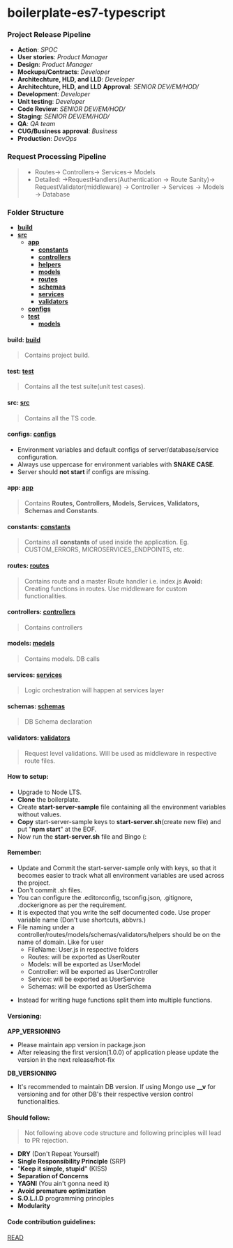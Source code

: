 # boilerplate-es7-typescript

### Project Release Pipeline
- **Action**: *SPOC*
- **User stories**: *Product Manager*
- **Design**: *Product Manager*
- **Mockups/Contracts**: *Developer*
- **Architechture, HLD, and LLD**: *Developer*
- **Architechture, HLD, and LLD Approval**: *SENIOR DEV/EM/HOD/*
- **Development**: *Developer*
- **Unit testing**: *Developer*
- **Code Review**: *SENIOR DEV/EM/HOD/*
- **Staging**: *SENIOR DEV/EM/HOD/*
- **QA**: *QA team*
- **CUG/Business approval**: *Business*
- **Production**: *DevOps*

### Request Processing Pipeline
> - Routes-> Controllers-> Services-> Models
> - Detailed: ->RequestHandlers(Authentication -> Route Sanity)-> RequestValidator(middleware)
            -> Controller -> Services -> Models -> Database

### Folder Structure

- [**build**](packages/server/build)
- [**src**](packages/server/src)
    - [**app**](packages/server/src/app)
        - [**constants**](packages/server/src/app/constants)
        - [**controllers**](packages/server/src/app/controllers)
        - [**helpers**](packages/server/src/app/helpers)
        - [**models**](packages/server/src/app/models)
        - [**routes**](packages/server/src/app/routes)
        - [**schemas**](packages/server/src/app/schemas)
        - [**services**](packages/server/src/app/services)
        - [**validators**](packages/server/src/app/validators)
    - [**configs**](packages/server/src/configs)
    - [**test**](packages/server/src/test)
        - [**models**](packages/server/src/test/models)

#### build: [**build**](packages/server/build)
> Contains project build.

#### test: [**test**](packages/server/src/test)
> Contains all the test suite(unit test cases).

#### src: [**src**](packages/server/src)
> Contains all the TS code.

#### configs: [**configs**](packages/server/src/configs)
>
- Environment variables and default configs of server/database/service configuration.
- Always use uppercase for environment variables with **SNAKE CASE**.
- Server should **not start** if configs are missing.

#### app: [**app**](packages/server/src/app)
>Contains **Routes, Controllers, Models, Services, Validators, Schemas and Constants**.

#### constants: [**constants**](packages/server/src/app/constants)
> Contains all **constants** of used inside the application. Eg. CUSTOM_ERRORS, MICROSERVICES_ENDPOINTS, etc.

#### routes: [**routes**](packages/server/src/app/routes)
> Contains route and a master Route handler i.e. index.js
**Avoid:** Creating functions in routes. Use middleware for custom functionalities.

#### controllers: [**controllers**](packages/server/src/app/controllers)
> Contains controllers

#### models: [**models**](packages/server/src/app/models)
> Contains models. DB calls

#### services: [**services**](packages/server/src/app/services)
> Logic orchestration will happen at services layer

#### schemas: [**schemas**](packages/server/src/app/schemas)
> DB Schema declaration

#### validators: [**validators**](packages/server/src/app/validators)
> Request level validations. Will be used as middleware in respective route files.

#### How to setup:
>
- Upgrade to Node LTS.
- **Clone** the boilerplate.
- Create **start-server-sample** file containing all the environment variables without values.
- **Copy** start-server-sample keys to **start-server.sh**(create new file) and put "**npm start**" at the EOF.
- Now run the **start-server.sh** file and Bingo (:

#### Remember:
>
- Update and Commit the start-server-sample only with keys, so that it becomes easier to track what all environment variables are used across the project.
- Don't commit .sh files.
- You can configure the .editorconfig, tsconfig.json, .gitignore, .dockerignore as per the requirement.
- It is expected that you write the self documented code. Use proper variable name (Don't use shortcuts, abbvrs.)
- File naming under a controller/routes/models/schemas/validators/helpers should be on the name of domain.
  Like for user
  - FileName: User.js in respective folders
  - Routes: will be exported as UserRouter
  - Models: will be exported as UserModel
  - Controller: will be exported as UserController
  - Service: will be exported as UserService
  - Schemas: will be exported as UserSchema
>
- Instead for writing huge functions split them into multiple functions.

#### Versioning:
>
**APP_VERSIONING**
- Please maintain app version in package.json
- After releasing the first version(1.0.0) of application please update the version in the next release/hot-fix
>
**DB_VERSIONING**
- It's recommended to maintain DB version. If using Mongo use **__v** for versioning and for other DB's their respective version control functionalities.

#### Should follow:
> Not following above code structure and following principles will lead to PR rejection.
- **DRY** (Don't Repeat Yourself)
- **Single Responsibility Principle** (SRP)
- "**Keep it simple, stupid**" (KISS)
- **Separation of Concerns**
- **YAGNI** (You ain't gonna need it)
- **Avoid premature optimization**
- **S.O.L.I.D** programming principles
- **Modularity**

#### Code contribution guidelines:
[READ](https://docs.google.com/document/d/1ILol-Wq38pp31KhtHWF5eBQr7-7NDG4szgUBJ70zXlQ/edit)
